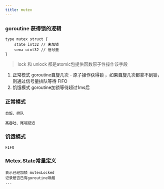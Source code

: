 ```yaml
---
title: mutex
---
```


### goroutine 获得锁的逻辑

```
type mutex struct {
    state int32 // 未加锁
    sema uint32 // 信号量
}
```

> lock 和 unlock 都是atomic包提供函数原子性操作该字段 

1. 正常模式 goroutine自旋几次 - 原子操作获得锁 ，如果自旋几次都拿不到锁，则通过信号量排队等待 FIFO
2. 饥饿模式 goroutine加锁等待超过1ms后


### 正常模式
```
自旋、排队

高吞吐、尾端延迟
```

### 饥饿模式
```
FIFO
```




### Metex.State常量定义
```
表示已经加锁 mutexLocked
记录是否已有goroutine唤醒
...
```